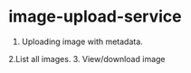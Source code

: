 # image-upload-service

1. Uploading image with metadata.

2.List all images.
3. View/download image

